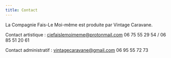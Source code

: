 ```yaml
---
title: Contact
---
```

La Compagnie Fais-Le Moi-même est produite par Vintage Caravane.

Contact artistique : 
ciefaislemoimeme@protonmail.com
06 75 55 29 54 / 06 85 51 20 61

Contact administratif : 
vintagecaravane@gmail.com
06 95 55 72 73